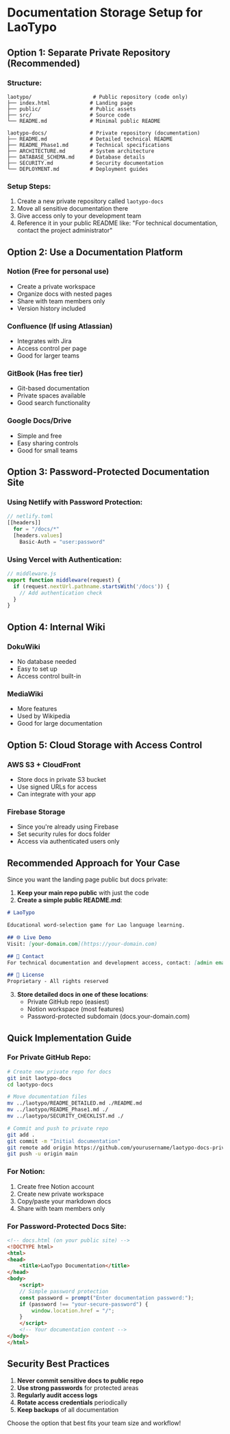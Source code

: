 # Documentation Storage Setup for LaoTypo

## Option 1: Separate Private Repository (Recommended)

### Structure:
```
laotypo/                    # Public repository (code only)
├── index.html             # Landing page
├── public/                # Public assets
├── src/                   # Source code
└── README.md              # Minimal public README

laotypo-docs/              # Private repository (documentation)
├── README.md              # Detailed technical README
├── README_Phase1.md       # Technical specifications
├── ARCHITECTURE.md        # System architecture
├── DATABASE_SCHEMA.md     # Database details
├── SECURITY.md            # Security documentation
└── DEPLOYMENT.md          # Deployment guides
```

### Setup Steps:
1. Create a new private repository called `laotypo-docs`
2. Move all sensitive documentation there
3. Give access only to your development team
4. Reference it in your public README like: "For technical documentation, contact the project administrator"

## Option 2: Use a Documentation Platform

### **Notion** (Free for personal use)
- Create a private workspace
- Organize docs with nested pages
- Share with team members only
- Version history included

### **Confluence** (If using Atlassian)
- Integrates with Jira
- Access control per page
- Good for larger teams

### **GitBook** (Has free tier)
- Git-based documentation
- Private spaces available
- Good search functionality

### **Google Docs/Drive**
- Simple and free
- Easy sharing controls
- Good for small teams

## Option 3: Password-Protected Documentation Site

### Using Netlify with Password Protection:
```javascript
// netlify.toml
[[headers]]
  for = "/docs/*"
  [headers.values]
    Basic-Auth = "user:password"
```

### Using Vercel with Authentication:
```javascript
// middleware.js
export function middleware(request) {
  if (request.nextUrl.pathname.startsWith('/docs')) {
    // Add authentication check
  }
}
```

## Option 4: Internal Wiki

### **DokuWiki**
- No database needed
- Easy to set up
- Access control built-in

### **MediaWiki**
- More features
- Used by Wikipedia
- Good for large documentation

## Option 5: Cloud Storage with Access Control

### **AWS S3 + CloudFront**
- Store docs in private S3 bucket
- Use signed URLs for access
- Can integrate with your app

### **Firebase Storage**
- Since you're already using Firebase
- Set security rules for docs folder
- Access via authenticated users only

## Recommended Approach for Your Case

Since you want the landing page public but docs private:

1. **Keep your main repo public** with just the code
2. **Create a simple public README.md**:
```markdown
# LaoTypo

Educational word-selection game for Lao language learning.

## 🌐 Live Demo
Visit: [your-domain.com](https://your-domain.com)

## 📧 Contact
For technical documentation and development access, contact: [admin email]

## 📄 License
Proprietary - All rights reserved
```

3. **Store detailed docs in one of these locations**:
   - Private GitHub repo (easiest)
   - Notion workspace (most features)
   - Password-protected subdomain (docs.your-domain.com)

## Quick Implementation Guide

### For Private GitHub Repo:
```bash
# Create new private repo for docs
git init laotypo-docs
cd laotypo-docs

# Move documentation files
mv ../laotypo/README_DETAILED.md ./README.md
mv ../laotypo/README_Phase1.md ./
mv ../laotypo/SECURITY_CHECKLIST.md ./

# Commit and push to private repo
git add .
git commit -m "Initial documentation"
git remote add origin https://github.com/yourusername/laotypo-docs-private.git
git push -u origin main
```

### For Notion:
1. Create free Notion account
2. Create new private workspace
3. Copy/paste your markdown docs
4. Share with team members only

### For Password-Protected Docs Site:
```html
<!-- docs.html (on your public site) -->
<!DOCTYPE html>
<html>
<head>
    <title>LaoTypo Documentation</title>
</head>
<body>
    <script>
    // Simple password protection
    const password = prompt("Enter documentation password:");
    if (password !== "your-secure-password") {
        window.location.href = "/";
    }
    </script>
    <!-- Your documentation content -->
</body>
</html>
```

## Security Best Practices

1. **Never commit sensitive docs to public repo**
2. **Use strong passwords** for protected areas
3. **Regularly audit access logs**
4. **Rotate access credentials** periodically
5. **Keep backups** of all documentation

Choose the option that best fits your team size and workflow!